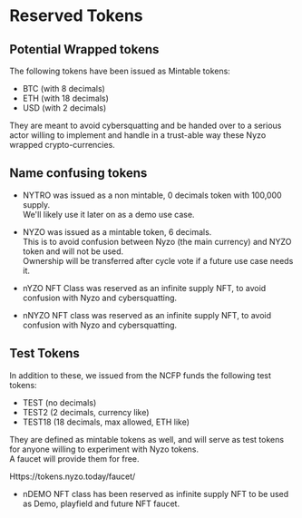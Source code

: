 # Reserved Tokens

## Potential Wrapped tokens

The following tokens have been issued as Mintable tokens:  
- BTC (with 8 decimals)
- ETH (with 18 decimals)
- USD (with 2 decimals)

They are meant to avoid cybersquatting and be handed over to a serious actor willing to implement and handle in a trust-able way these Nyzo wrapped crypto-currencies.

## Name confusing tokens

- NYTRO was issued as a non mintable, 0 decimals token with 100,000 supply.   
  We'll likely use it later on as a demo use case.
- NYZO was issued as a mintable token, 6 decimals.  
  This is to avoid confusion between Nyzo (the main currency) and NYZO token and will not be used.  
  Ownership will be transferred after cycle vote if a future use case needs it.
  
- nYZO NFT Class was reserved as an infinite supply NFT, to avoid confusion with Nyzo and cybersquatting.  
- nNYZO NFT class was reserved as an infinite supply NFT, to avoid confusion with Nyzo and cybersquatting.

## Test Tokens
  
In addition to these, we issued from the NCFP funds the following test tokens:
- TEST  (no decimals)
- TEST2   (2 decimals, currency like)
- TEST18   (18 decimals, max allowed, ETH like)

They are defined as mintable tokens as well, and will serve as test tokens for anyone willing to experiment with Nyzo tokens.   
A faucet will provide them for free.

Https://tokens.nyzo.today/faucet/

- nDEMO NFT class has been reserved as infinite supply NFT to be used as Demo, playfield and future NFT faucet.
